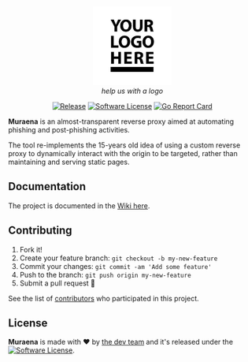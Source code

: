 <p align="center">
  <img alt="Muraena Logo" src="./media/img/muraena-logo.jpg"
   height="160" /><br>
	<i>help us with a logo</i>
	<p align="center">
    <a href="https://github.com/muraenateam/muraena/releases/latest"><img alt="Release" src="https://img.shields.io/github/release/muraenateam/muraena.svg?style=flat-square"></a>
    <a href="https://github.com/muraenateam/muraena/blob/master/LICENSE.md"><img alt="Software License" src="https://img.shields.io/badge/license-BSD3-brightgreen.svg?style=flat-square"></a>
    <a href="https://goreportcard.com/report/github.com/muraenateam/muraena"><img alt="Go Report Card" src="https://goreportcard.com/badge/github.com/muraenateam/muraena?style=flat-square&fuckgithubcache=1"></a>
  </p>
</p>

**Muraena** is an almost-transparent reverse proxy aimed at automating phishing and post-phishing activities.

The tool re-implements the 15-years old idea of using a custom reverse proxy to dynamically interact with the 
origin to be targeted, rather than maintaining and serving static pages.


## Documentation

The project is documented in the [Wiki here](https://github.com/muraenateam/muraena/wiki).


## Contributing

1. Fork it!
2. Create your feature branch: `git checkout -b my-new-feature`
3. Commit your changes: `git commit -am 'Add some feature'`
4. Push to the branch: `git push origin my-new-feature`
5. Submit a pull request 🤩

See the list of [contributors](https://github.com/muraenateam/muraena/contributors) who participated in this project.

## License

**Muraena** is made with ❤️ by [the dev team](https://github.com/orgs/muraenateam/people) and it's released under the <a href="https://github.com/muraenateam/muraena/blob/master/LICENSE.md"><img alt="Software License" src="https://img.shields.io/badge/license-BSD3-brightgreen.svg?style=flat-square"></a>.
